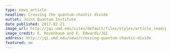 ```yaml
---
type: news_article
headline: Crossing the quantum-chaotic divide
outlet: Joint Quantum Institute
date_published: 2017-02-21
image_url: http://jqi.umd.edu/sites/default/files/styles/article_lead/public/images/chaos_gallery-2crop.jpg?itok=S69VTfQ0
image_credit: E. Rozenbaum and E. Edwards/JQI
address: http://jqi.umd.edu/news/crossing-quantum-chaotic-divide
featured: no
---
```

